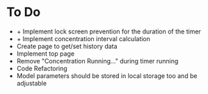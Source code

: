 # To Do

- \+ Implement lock screen prevention for the duration of the timer  
- \+ Implement concentration interval calculation
- Create page to get/set history data
- Implement top page
- Remove "Concentration Running..." during timer running
- Code Refactoring
- Model parameters should be stored in local storage too and be adjustable